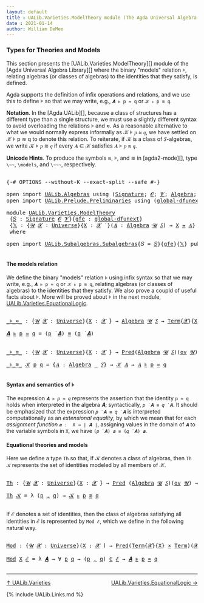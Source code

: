 ```yaml
---
layout: default
title : UALib.Varieties.ModelTheory module (The Agda Universal Algebra Library)
date : 2021-01-14
author: William DeMeo
---
```


### <a id="types-for-theories-and-models">Types for Theories and Models</a>

This section presents the [UALib.Varieties.ModelTheory][] module of the [Agda Universal Algebra Library][] where the binary "models" relation ⊧, relating algebras (or classes of algebras) to the identities that they satisfy, is defined.

Agda supports the definition of infix operations and relations, and we use this to define ⊧ so that we may write, e.g., `𝑨 ⊧ p ≈ q` or `𝒦 ⊧ p ≋ q`.

**Notation**. In the [Agda UALib][], because a class of structures has a different type than a single structure, we must use a slightly different syntax to avoid overloading the relations ⊧ and ≈. As a reasonable alternative to what we would normally express informally as 𝒦 ⊧ 𝑝 ≈ 𝑞, we have settled on 𝒦 ⊧ p ≋ q to denote this relation.  To reiterate, if 𝒦 is a class of 𝑆-algebras, we write 𝒦 ⊧ 𝑝 ≋ 𝑞 if every 𝑨 ∈ 𝒦 satisfies 𝑨 ⊧ 𝑝 ≈ 𝑞.

**Unicode Hints**. To produce the symbols ≈, ⊧, and ≋ in [agda2-mode][], type `\~~`, `\models`, and `\~~~`, respectively.

<pre class="Agda">

<a id="1187" class="Symbol">{-#</a> <a id="1191" class="Keyword">OPTIONS</a> <a id="1199" class="Pragma">--without-K</a> <a id="1211" class="Pragma">--exact-split</a> <a id="1225" class="Pragma">--safe</a> <a id="1232" class="Symbol">#-}</a>

<a id="1237" class="Keyword">open</a> <a id="1242" class="Keyword">import</a> <a id="1249" href="UALib.Algebras.html" class="Module">UALib.Algebras</a> <a id="1264" class="Keyword">using</a> <a id="1270" class="Symbol">(</a><a id="1271" href="UALib.Algebras.Signatures.html#1419" class="Function">Signature</a><a id="1280" class="Symbol">;</a> <a id="1282" href="universes.html#613" class="Generalizable">𝓞</a><a id="1283" class="Symbol">;</a> <a id="1285" href="universes.html#617" class="Generalizable">𝓥</a><a id="1286" class="Symbol">;</a> <a id="1288" href="UALib.Algebras.Algebras.html#781" class="Function">Algebra</a><a id="1295" class="Symbol">;</a> <a id="1297" href="UALib.Algebras.Algebras.html#3468" class="Function Operator">_↠_</a><a id="1300" class="Symbol">)</a>
<a id="1302" class="Keyword">open</a> <a id="1307" class="Keyword">import</a> <a id="1314" href="UALib.Prelude.Preliminaries.html" class="Module">UALib.Prelude.Preliminaries</a> <a id="1342" class="Keyword">using</a> <a id="1348" class="Symbol">(</a><a id="1349" href="MGS-Subsingleton-Theorems.html#3468" class="Function">global-dfunext</a><a id="1363" class="Symbol">;</a> <a id="1365" href="universes.html#551" class="Postulate">Universe</a><a id="1373" class="Symbol">;</a> <a id="1375" href="universes.html#758" class="Function Operator">_̇</a><a id="1377" class="Symbol">)</a>

<a id="1380" class="Keyword">module</a> <a id="1387" href="UALib.Varieties.ModelTheory.html" class="Module">UALib.Varieties.ModelTheory</a>
 <a id="1416" class="Symbol">{</a><a id="1417" href="UALib.Varieties.ModelTheory.html#1417" class="Bound">𝑆</a> <a id="1419" class="Symbol">:</a> <a id="1421" href="UALib.Algebras.Signatures.html#1419" class="Function">Signature</a> <a id="1431" href="universes.html#613" class="Generalizable">𝓞</a> <a id="1433" href="universes.html#617" class="Generalizable">𝓥</a><a id="1434" class="Symbol">}{</a><a id="1436" href="UALib.Varieties.ModelTheory.html#1436" class="Bound">gfe</a> <a id="1440" class="Symbol">:</a> <a id="1442" href="MGS-Subsingleton-Theorems.html#3468" class="Function">global-dfunext</a><a id="1456" class="Symbol">}</a>
 <a id="1459" class="Symbol">{</a><a id="1460" href="UALib.Varieties.ModelTheory.html#1460" class="Bound">𝕏</a> <a id="1462" class="Symbol">:</a> <a id="1464" class="Symbol">{</a><a id="1465" href="UALib.Varieties.ModelTheory.html#1465" class="Bound">𝓤</a> <a id="1467" href="UALib.Varieties.ModelTheory.html#1467" class="Bound">𝓧</a> <a id="1469" class="Symbol">:</a> <a id="1471" href="universes.html#551" class="Postulate">Universe</a><a id="1479" class="Symbol">}{</a><a id="1481" href="UALib.Varieties.ModelTheory.html#1481" class="Bound">X</a> <a id="1483" class="Symbol">:</a> <a id="1485" href="UALib.Varieties.ModelTheory.html#1467" class="Bound">𝓧</a> <a id="1487" href="universes.html#758" class="Function Operator">̇</a> <a id="1489" class="Symbol">}(</a><a id="1491" href="UALib.Varieties.ModelTheory.html#1491" class="Bound">𝑨</a> <a id="1493" class="Symbol">:</a> <a id="1495" href="UALib.Algebras.Algebras.html#781" class="Function">Algebra</a> <a id="1503" href="UALib.Varieties.ModelTheory.html#1465" class="Bound">𝓤</a> <a id="1505" href="UALib.Varieties.ModelTheory.html#1417" class="Bound">𝑆</a><a id="1506" class="Symbol">)</a> <a id="1508" class="Symbol">→</a> <a id="1510" href="UALib.Varieties.ModelTheory.html#1481" class="Bound">X</a> <a id="1512" href="UALib.Algebras.Algebras.html#3468" class="Function Operator">↠</a> <a id="1514" href="UALib.Varieties.ModelTheory.html#1491" class="Bound">𝑨</a><a id="1515" class="Symbol">}</a>
 <a id="1518" class="Keyword">where</a>

<a id="1525" class="Keyword">open</a> <a id="1530" class="Keyword">import</a> <a id="1537" href="UALib.Subalgebras.Subalgebras.html" class="Module">UALib.Subalgebras.Subalgebras</a><a id="1566" class="Symbol">{</a><a id="1567" class="Argument">𝑆</a> <a id="1569" class="Symbol">=</a> <a id="1571" href="UALib.Varieties.ModelTheory.html#1417" class="Bound">𝑆</a><a id="1572" class="Symbol">}{</a><a id="1574" href="UALib.Varieties.ModelTheory.html#1436" class="Bound">gfe</a><a id="1577" class="Symbol">}{</a><a id="1579" href="UALib.Varieties.ModelTheory.html#1460" class="Bound">𝕏</a><a id="1580" class="Symbol">}</a> <a id="1582" class="Keyword">public</a>

</pre>



#### <a id="the-models-relation">The models relation</a>

We define the binary "models" relation ⊧ using infix syntax so that we may write, e.g., `𝑨 ⊧ p ≈ q` or `𝒦 ⊧ p ≋ q`, relating algebras (or classes of algebras) to the identities that they satisfy. We also prove a coupld of useful facts about ⊧.  More will be proved about ⊧ in the next module, [UALib.Varieties.EquationalLogic](UALib.Varieties.EquationalLogic.html).

<pre class="Agda">

<a id="_⊧_≈_"></a><a id="2043" href="UALib.Varieties.ModelTheory.html#2043" class="Function Operator">_⊧_≈_</a> <a id="2049" class="Symbol">:</a> <a id="2051" class="Symbol">{</a><a id="2052" href="UALib.Varieties.ModelTheory.html#2052" class="Bound">𝓤</a> <a id="2054" href="UALib.Varieties.ModelTheory.html#2054" class="Bound">𝓧</a> <a id="2056" class="Symbol">:</a> <a id="2058" href="universes.html#551" class="Postulate">Universe</a><a id="2066" class="Symbol">}{</a><a id="2068" href="UALib.Varieties.ModelTheory.html#2068" class="Bound">X</a> <a id="2070" class="Symbol">:</a> <a id="2072" href="UALib.Varieties.ModelTheory.html#2054" class="Bound">𝓧</a> <a id="2074" href="universes.html#758" class="Function Operator">̇</a><a id="2075" class="Symbol">}</a> <a id="2077" class="Symbol">→</a> <a id="2079" href="UALib.Algebras.Algebras.html#781" class="Function">Algebra</a> <a id="2087" href="UALib.Varieties.ModelTheory.html#2052" class="Bound">𝓤</a> <a id="2089" href="UALib.Varieties.ModelTheory.html#1417" class="Bound">𝑆</a> <a id="2091" class="Symbol">→</a> <a id="2093" href="UALib.Terms.Basic.html#1040" class="Datatype">Term</a><a id="2097" class="Symbol">{</a><a id="2098" href="UALib.Varieties.ModelTheory.html#2054" class="Bound">𝓧</a><a id="2099" class="Symbol">}{</a><a id="2101" href="UALib.Varieties.ModelTheory.html#2068" class="Bound">X</a><a id="2102" class="Symbol">}</a> <a id="2104" class="Symbol">→</a> <a id="2106" href="UALib.Terms.Basic.html#1040" class="Datatype">Term</a> <a id="2111" class="Symbol">→</a> <a id="2113" href="UALib.Varieties.ModelTheory.html#2052" class="Bound">𝓤</a> <a id="2115" href="Agda.Primitive.html#636" class="Function Operator">⊔</a> <a id="2117" href="UALib.Varieties.ModelTheory.html#2054" class="Bound">𝓧</a> <a id="2119" href="universes.html#758" class="Function Operator">̇</a>

<a id="2122" href="UALib.Varieties.ModelTheory.html#2122" class="Bound">𝑨</a> <a id="2124" href="UALib.Varieties.ModelTheory.html#2043" class="Function Operator">⊧</a> <a id="2126" href="UALib.Varieties.ModelTheory.html#2126" class="Bound">p</a> <a id="2128" href="UALib.Varieties.ModelTheory.html#2043" class="Function Operator">≈</a> <a id="2130" href="UALib.Varieties.ModelTheory.html#2130" class="Bound">q</a> <a id="2132" class="Symbol">=</a> <a id="2134" class="Symbol">(</a><a id="2135" href="UALib.Varieties.ModelTheory.html#2126" class="Bound">p</a> <a id="2137" href="UALib.Terms.Operations.html#1383" class="Function Operator">̇</a> <a id="2139" href="UALib.Varieties.ModelTheory.html#2122" class="Bound">𝑨</a><a id="2140" class="Symbol">)</a> <a id="2142" href="UALib.Prelude.Preliminaries.html#5556" class="Datatype Operator">≡</a> <a id="2144" class="Symbol">(</a><a id="2145" href="UALib.Varieties.ModelTheory.html#2130" class="Bound">q</a> <a id="2147" href="UALib.Terms.Operations.html#1383" class="Function Operator">̇</a> <a id="2149" href="UALib.Varieties.ModelTheory.html#2122" class="Bound">𝑨</a><a id="2150" class="Symbol">)</a>


<a id="_⊧_≋_"></a><a id="2154" href="UALib.Varieties.ModelTheory.html#2154" class="Function Operator">_⊧_≋_</a> <a id="2160" class="Symbol">:</a> <a id="2162" class="Symbol">{</a><a id="2163" href="UALib.Varieties.ModelTheory.html#2163" class="Bound">𝓤</a> <a id="2165" href="UALib.Varieties.ModelTheory.html#2165" class="Bound">𝓧</a> <a id="2167" class="Symbol">:</a> <a id="2169" href="universes.html#551" class="Postulate">Universe</a><a id="2177" class="Symbol">}{</a><a id="2179" href="UALib.Varieties.ModelTheory.html#2179" class="Bound">X</a> <a id="2181" class="Symbol">:</a> <a id="2183" href="UALib.Varieties.ModelTheory.html#2165" class="Bound">𝓧</a> <a id="2185" href="universes.html#758" class="Function Operator">̇</a><a id="2186" class="Symbol">}</a> <a id="2188" class="Symbol">→</a> <a id="2190" href="UALib.Relations.Unary.html#1088" class="Function">Pred</a><a id="2194" class="Symbol">(</a><a id="2195" href="UALib.Algebras.Algebras.html#781" class="Function">Algebra</a> <a id="2203" href="UALib.Varieties.ModelTheory.html#2163" class="Bound">𝓤</a> <a id="2205" href="UALib.Varieties.ModelTheory.html#1417" class="Bound">𝑆</a><a id="2206" class="Symbol">)(</a><a id="2208" href="UALib.Algebras.Products.html#2040" class="Function">ov</a> <a id="2211" href="UALib.Varieties.ModelTheory.html#2163" class="Bound">𝓤</a><a id="2212" class="Symbol">)</a> <a id="2214" class="Symbol">→</a> <a id="2216" href="UALib.Terms.Basic.html#1040" class="Datatype">Term</a><a id="2220" class="Symbol">{</a><a id="2221" href="UALib.Varieties.ModelTheory.html#2165" class="Bound">𝓧</a><a id="2222" class="Symbol">}{</a><a id="2224" href="UALib.Varieties.ModelTheory.html#2179" class="Bound">X</a><a id="2225" class="Symbol">}</a> <a id="2227" class="Symbol">→</a> <a id="2229" href="UALib.Terms.Basic.html#1040" class="Datatype">Term</a> <a id="2234" class="Symbol">→</a> <a id="2236" href="UALib.Varieties.ModelTheory.html#2165" class="Bound">𝓧</a> <a id="2238" href="Agda.Primitive.html#636" class="Function Operator">⊔</a> <a id="2240" href="UALib.Algebras.Products.html#2040" class="Function">ov</a> <a id="2243" href="UALib.Varieties.ModelTheory.html#2163" class="Bound">𝓤</a> <a id="2245" href="universes.html#758" class="Function Operator">̇</a>

<a id="2248" href="UALib.Varieties.ModelTheory.html#2154" class="Function Operator">_⊧_≋_</a> <a id="2254" href="UALib.Varieties.ModelTheory.html#2254" class="Bound">𝒦</a> <a id="2256" href="UALib.Varieties.ModelTheory.html#2256" class="Bound">p</a> <a id="2258" href="UALib.Varieties.ModelTheory.html#2258" class="Bound">q</a> <a id="2260" class="Symbol">=</a> <a id="2262" class="Symbol">{</a><a id="2263" href="UALib.Varieties.ModelTheory.html#2263" class="Bound">𝑨</a> <a id="2265" class="Symbol">:</a> <a id="2267" href="UALib.Algebras.Algebras.html#781" class="Function">Algebra</a> <a id="2275" class="Symbol">_</a> <a id="2277" href="UALib.Varieties.ModelTheory.html#1417" class="Bound">𝑆</a><a id="2278" class="Symbol">}</a> <a id="2280" class="Symbol">→</a> <a id="2282" href="UALib.Varieties.ModelTheory.html#2254" class="Bound">𝒦</a> <a id="2284" href="UALib.Varieties.ModelTheory.html#2263" class="Bound">𝑨</a> <a id="2286" class="Symbol">→</a> <a id="2288" href="UALib.Varieties.ModelTheory.html#2263" class="Bound">𝑨</a> <a id="2290" href="UALib.Varieties.ModelTheory.html#2043" class="Function Operator">⊧</a> <a id="2292" href="UALib.Varieties.ModelTheory.html#2256" class="Bound">p</a> <a id="2294" href="UALib.Varieties.ModelTheory.html#2043" class="Function Operator">≈</a> <a id="2296" href="UALib.Varieties.ModelTheory.html#2258" class="Bound">q</a>

</pre>

#### <a id="semantics-of-⊧">Syntax and semantics of ⊧</a>
The expression `𝑨 ⊧ 𝑝 ≈ 𝑞` represents the assertion that the identity `p ≈ q` holds when interpreted in the algebra 𝑨; syntactically, `𝑝 ̇ 𝑨 ≡ 𝑞 ̇ 𝑨`.  It should be emphasized that the expression  `𝑝 ̇ 𝑨 ≡ 𝑞 ̇ 𝑨` is interpreted computationally as an *extensional equality*, by which we mean that for each *assignment function*  `𝒂 :  X → ∣ 𝑨 ∣`, assigning values in the domain of `𝑨` to the variable symbols in `X`, we have `(𝑝 ̇ 𝑨) 𝒂 ≡ (𝑞 ̇ 𝑨) 𝒂`.




#### <a id="equational-theories-and-classes">Equational theories and models</a>

Here we define a type `Th` so that, if 𝒦 denotes a class of algebras, then `Th 𝒦` represents the set of identities modeled by all members of 𝒦.

<pre class="Agda">

<a id="Th"></a><a id="3062" href="UALib.Varieties.ModelTheory.html#3062" class="Function">Th</a> <a id="3065" class="Symbol">:</a> <a id="3067" class="Symbol">{</a><a id="3068" href="UALib.Varieties.ModelTheory.html#3068" class="Bound">𝓤</a> <a id="3070" href="UALib.Varieties.ModelTheory.html#3070" class="Bound">𝓧</a> <a id="3072" class="Symbol">:</a> <a id="3074" href="universes.html#551" class="Postulate">Universe</a><a id="3082" class="Symbol">}{</a><a id="3084" href="UALib.Varieties.ModelTheory.html#3084" class="Bound">X</a> <a id="3086" class="Symbol">:</a> <a id="3088" href="UALib.Varieties.ModelTheory.html#3070" class="Bound">𝓧</a> <a id="3090" href="universes.html#758" class="Function Operator">̇</a><a id="3091" class="Symbol">}</a> <a id="3093" class="Symbol">→</a> <a id="3095" href="UALib.Relations.Unary.html#1088" class="Function">Pred</a> <a id="3100" class="Symbol">(</a><a id="3101" href="UALib.Algebras.Algebras.html#781" class="Function">Algebra</a> <a id="3109" href="UALib.Varieties.ModelTheory.html#3068" class="Bound">𝓤</a> <a id="3111" href="UALib.Varieties.ModelTheory.html#1417" class="Bound">𝑆</a><a id="3112" class="Symbol">)(</a><a id="3114" href="UALib.Algebras.Products.html#2040" class="Function">ov</a> <a id="3117" href="UALib.Varieties.ModelTheory.html#3068" class="Bound">𝓤</a><a id="3118" class="Symbol">)</a> <a id="3120" class="Symbol">→</a> <a id="3122" href="UALib.Relations.Unary.html#1088" class="Function">Pred</a><a id="3126" class="Symbol">(</a><a id="3127" href="UALib.Terms.Basic.html#1040" class="Datatype">Term</a><a id="3131" class="Symbol">{</a><a id="3132" href="UALib.Varieties.ModelTheory.html#3070" class="Bound">𝓧</a><a id="3133" class="Symbol">}{</a><a id="3135" href="UALib.Varieties.ModelTheory.html#3084" class="Bound">X</a><a id="3136" class="Symbol">}</a> <a id="3138" href="MGS-MLTT.html#3515" class="Function Operator">×</a> <a id="3140" href="UALib.Terms.Basic.html#1040" class="Datatype">Term</a><a id="3144" class="Symbol">)(</a><a id="3146" href="UALib.Varieties.ModelTheory.html#3070" class="Bound">𝓧</a> <a id="3148" href="Agda.Primitive.html#636" class="Function Operator">⊔</a> <a id="3150" href="UALib.Algebras.Products.html#2040" class="Function">ov</a> <a id="3153" href="UALib.Varieties.ModelTheory.html#3068" class="Bound">𝓤</a><a id="3154" class="Symbol">)</a>

<a id="3157" href="UALib.Varieties.ModelTheory.html#3062" class="Function">Th</a> <a id="3160" href="UALib.Varieties.ModelTheory.html#3160" class="Bound">𝒦</a> <a id="3162" class="Symbol">=</a> <a id="3164" class="Symbol">λ</a> <a id="3166" class="Symbol">(</a><a id="3167" href="UALib.Varieties.ModelTheory.html#3167" class="Bound">p</a> <a id="3169" href="UALib.Prelude.Preliminaries.html#5665" class="InductiveConstructor Operator">,</a> <a id="3171" href="UALib.Varieties.ModelTheory.html#3171" class="Bound">q</a><a id="3172" class="Symbol">)</a> <a id="3174" class="Symbol">→</a> <a id="3176" href="UALib.Varieties.ModelTheory.html#3160" class="Bound">𝒦</a> <a id="3178" href="UALib.Varieties.ModelTheory.html#2154" class="Function Operator">⊧</a> <a id="3180" href="UALib.Varieties.ModelTheory.html#3167" class="Bound">p</a> <a id="3182" href="UALib.Varieties.ModelTheory.html#2154" class="Function Operator">≋</a> <a id="3184" href="UALib.Varieties.ModelTheory.html#3171" class="Bound">q</a>

</pre>

If ℰ denotes a set of identities, then the class of algebras satisfying all identities in ℰ is represented by `Mod ℰ`, which we define in the following natural way.

<pre class="Agda">

<a id="Mod"></a><a id="3379" href="UALib.Varieties.ModelTheory.html#3379" class="Function">Mod</a> <a id="3383" class="Symbol">:</a> <a id="3385" class="Symbol">{</a><a id="3386" href="UALib.Varieties.ModelTheory.html#3386" class="Bound">𝓤</a> <a id="3388" href="UALib.Varieties.ModelTheory.html#3388" class="Bound">𝓧</a> <a id="3390" class="Symbol">:</a> <a id="3392" href="universes.html#551" class="Postulate">Universe</a><a id="3400" class="Symbol">}(</a><a id="3402" href="UALib.Varieties.ModelTheory.html#3402" class="Bound">X</a> <a id="3404" class="Symbol">:</a> <a id="3406" href="UALib.Varieties.ModelTheory.html#3388" class="Bound">𝓧</a> <a id="3408" href="universes.html#758" class="Function Operator">̇</a><a id="3409" class="Symbol">)</a> <a id="3411" class="Symbol">→</a> <a id="3413" href="UALib.Relations.Unary.html#1088" class="Function">Pred</a><a id="3417" class="Symbol">(</a><a id="3418" href="UALib.Terms.Basic.html#1040" class="Datatype">Term</a><a id="3422" class="Symbol">{</a><a id="3423" href="UALib.Varieties.ModelTheory.html#3388" class="Bound">𝓧</a><a id="3424" class="Symbol">}{</a><a id="3426" href="UALib.Varieties.ModelTheory.html#3402" class="Bound">X</a><a id="3427" class="Symbol">}</a> <a id="3429" href="MGS-MLTT.html#3515" class="Function Operator">×</a> <a id="3431" href="UALib.Terms.Basic.html#1040" class="Datatype">Term</a><a id="3435" class="Symbol">)(</a><a id="3437" href="UALib.Varieties.ModelTheory.html#3388" class="Bound">𝓧</a> <a id="3439" href="Agda.Primitive.html#636" class="Function Operator">⊔</a> <a id="3441" href="UALib.Algebras.Products.html#2040" class="Function">ov</a> <a id="3444" href="UALib.Varieties.ModelTheory.html#3386" class="Bound">𝓤</a><a id="3445" class="Symbol">)</a> <a id="3447" class="Symbol">→</a> <a id="3449" href="UALib.Relations.Unary.html#1088" class="Function">Pred</a><a id="3453" class="Symbol">(</a><a id="3454" href="UALib.Algebras.Algebras.html#781" class="Function">Algebra</a> <a id="3462" href="UALib.Varieties.ModelTheory.html#3386" class="Bound">𝓤</a> <a id="3464" href="UALib.Varieties.ModelTheory.html#1417" class="Bound">𝑆</a><a id="3465" class="Symbol">)(</a><a id="3467" href="UALib.Algebras.Products.html#2040" class="Function">ov</a> <a id="3470" class="Symbol">(</a><a id="3471" href="UALib.Varieties.ModelTheory.html#3388" class="Bound">𝓧</a> <a id="3473" href="Agda.Primitive.html#636" class="Function Operator">⊔</a> <a id="3475" href="UALib.Varieties.ModelTheory.html#3386" class="Bound">𝓤</a><a id="3476" class="Symbol">))</a>

<a id="3480" href="UALib.Varieties.ModelTheory.html#3379" class="Function">Mod</a> <a id="3484" href="UALib.Varieties.ModelTheory.html#3484" class="Bound">X</a> <a id="3486" href="UALib.Varieties.ModelTheory.html#3486" class="Bound">ℰ</a> <a id="3488" class="Symbol">=</a> <a id="3490" class="Symbol">λ</a> <a id="3492" href="UALib.Varieties.ModelTheory.html#3492" class="Bound">𝑨</a> <a id="3494" class="Symbol">→</a> <a id="3496" class="Symbol">∀</a> <a id="3498" href="UALib.Varieties.ModelTheory.html#3498" class="Bound">p</a> <a id="3500" href="UALib.Varieties.ModelTheory.html#3500" class="Bound">q</a> <a id="3502" class="Symbol">→</a> <a id="3504" class="Symbol">(</a><a id="3505" href="UALib.Varieties.ModelTheory.html#3498" class="Bound">p</a> <a id="3507" href="UALib.Prelude.Preliminaries.html#5665" class="InductiveConstructor Operator">,</a> <a id="3509" href="UALib.Varieties.ModelTheory.html#3500" class="Bound">q</a><a id="3510" class="Symbol">)</a> <a id="3512" href="UALib.Relations.Unary.html#2725" class="Function Operator">∈</a> <a id="3514" href="UALib.Varieties.ModelTheory.html#3486" class="Bound">ℰ</a> <a id="3516" class="Symbol">→</a> <a id="3518" href="UALib.Varieties.ModelTheory.html#3492" class="Bound">𝑨</a> <a id="3520" href="UALib.Varieties.ModelTheory.html#2043" class="Function Operator">⊧</a> <a id="3522" href="UALib.Varieties.ModelTheory.html#3498" class="Bound">p</a> <a id="3524" href="UALib.Varieties.ModelTheory.html#2043" class="Function Operator">≈</a> <a id="3526" href="UALib.Varieties.ModelTheory.html#3500" class="Bound">q</a>

</pre>

------------------------------------------


[↑ UALib.Varieties](UALib.Varieties.html)
<span style="float:right;">[UALib.Varieties.EquationalLogic →](UALib.Varieties.EquationalLogic.html)</span>

{% include UALib.Links.md %}


